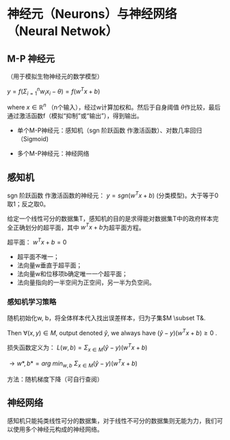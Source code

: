 # 神经元（Neurons）与神经网络（Neural Netwok）

## M-P 神经元
（用于模拟生物神经元的数学模型）

$y = f(\Sigma_{i=1}^n w_i x_i - \theta) = f(w^T x + b)$

where $x \in \mathbb{R}^n$ （n个输入），经过w计算加权和。然后于自身阈值 $\theta$作比较，最后通过激活函数f（模拟“抑制”或“输出”），得到输出。

* 单个M-P神经元：感知机（sgn 阶跃函数 作激活函数）、对数几率回归（Sigmoid)

* 多个M-P神经元：神经网络

## 感知机

sgn 阶跃函数 作激活函数的神经元： $y = sgn(w^T x + b)$ (分类模型)。大于等于0取1；反之取0。

给定一个线性可分的数据集T，感知机的目的是求得能对数据集T中的政府样本完全正确划分的超平面，其中 $w^T x + b$为超平面方程。

超平面： $w^T x + b = 0$

* 超平面不唯一；
*  法向量w垂直于超平面；
*  法向量w和位移项b确定唯一一个超平面；
*  法向量指向的一半空间为正空间，另一半为负空间。

### 感知机学习策略

随机初始化w, b，将全体样本代入找出误差样本，归为子集$M \subset T&.

Then $\forall (x,y) \in M$, output denoted $\hat{y}$, we always have $(\hat{y} - y)(w^T x + b) \geq 0$ .

损失函数定义为： $L(w,b) = \Sigma_{x \in M} (\hat{y} - y)(w^T x + b)$

$\rightarrow w*, b* = arg \ min_{w,b} \ \Sigma_{x \in M} (\hat{y} - y)(w^T x + b)$

方法：随机梯度下降（可自行查阅）

## 神经网络

感知机只能扽类线性可分的数据集，对于线性不可分的数据集则无能为力，我们可以使用多个神经元构成的神经网络。

